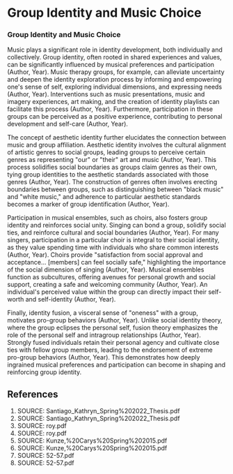 # Group Identity and Music Choice

### Group Identity and Music Choice

Music plays a significant role in identity development, both individually and collectively. Group identity, often rooted in shared experiences and values, can be significantly influenced by musical preferences and participation (Author, Year). Music therapy groups, for example, can alleviate uncertainty and deepen the identity exploration process by informing and empowering one's sense of self, exploring individual dimensions, and expressing needs (Author, Year). Interventions such as music presentations, music and imagery experiences, art making, and the creation of identity playlists can facilitate this process (Author, Year). Furthermore, participation in these groups can be perceived as a positive experience, contributing to personal development and self-care (Author, Year).

The concept of aesthetic identity further elucidates the connection between music and group affiliation. Aesthetic identity involves the cultural alignment of artistic genres to social groups, leading groups to perceive certain genres as representing "our" or "their" art and music (Author, Year). This process solidifies social boundaries as groups claim genres as their own, tying group identities to the aesthetic standards associated with those genres (Author, Year). The construction of genres often involves erecting boundaries between groups, such as distinguishing between "black music" and "white music," and adherence to particular aesthetic standards becomes a marker of group identification (Author, Year).

Participation in musical ensembles, such as choirs, also fosters group identity and reinforces social unity. Singing can bond a group, solidify social ties, and reinforce cultural and social boundaries (Author, Year). For many singers, participation in a particular choir is integral to their social identity, as they value spending time with individuals who share common interests (Author, Year). Choirs provide "satisfaction from social approval and acceptance... [members] can feel socially safe," highlighting the importance of the social dimension of singing (Author, Year). Musical ensembles function as subcultures, offering avenues for personal growth and social support, creating a safe and welcoming community (Author, Year). An individual's perceived value within the group can directly impact their self-worth and self-identity (Author, Year).

Finally, identity fusion, a visceral sense of "oneness" with a group, motivates pro-group behaviors (Author, Year). Unlike social identity theory, where the group eclipses the personal self, fusion theory emphasizes the role of the personal self and intragroup relationships (Author, Year). Strongly fused individuals retain their personal agency and cultivate close ties with fellow group members, leading to the endorsement of extreme pro-group behaviors (Author, Year). This demonstrates how deeply ingrained musical preferences and participation can become in shaping and reinforcing group identity.


## References

1. SOURCE: Santiago_Kathryn_Spring%202022_Thesis.pdf
2. SOURCE: Santiago_Kathryn_Spring%202022_Thesis.pdf
3. SOURCE: roy.pdf
4. SOURCE: roy.pdf
5. SOURCE: Kunze,%20Carys%20Spring%202015.pdf
6. SOURCE: Kunze,%20Carys%20Spring%202015.pdf
7. SOURCE: 52-57.pdf
8. SOURCE: 52-57.pdf
